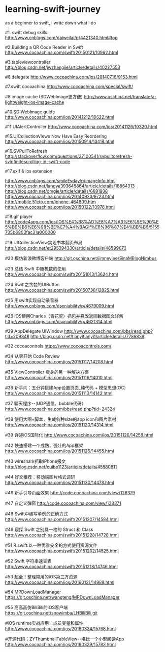 # learning-swift-journey
as a beginner to swift, i write down what i do 

#1. swift debug skills:
http://www.cnblogs.com/daiweilai/p/4421340.html#top

#2.Building a QR Code Reader in Swift
http://www.cocoachina.com/swift/20150121/10962.html

#3.tableviewcontroller
http://blog.csdn.net/jwzhangjie/article/details/40227553

#6.delegate
http://www.cocoachina.com/ios/20140716/9153.html

#7.swift cocoachina
http://www.cocoachina.com/special/swift/

#8.image cache (SDWebImage更方便)
http://www.oschina.net/translate/a-lightweight-ios-image-cache


#10.SDIWebImage guide
http://www.cocoachina.com/ios/20141212/10622.html

#11.UIAlertController
http://www.cocoachina.com/ios/20141126/10320.html





#15.UICollectionViews Now Have Easy Reordering
http://www.cocoachina.com/ios/20150914/13418.html

#16.SVPullToRefresh
http://stackoverflow.com/questions/27100541/svpulltorefresh-svinfinitescrolling-in-swift-code

#17.exif & ios extension

http://www.cnblogs.com/smileEvday/p/imageInfo.html
http://blog.csdn.net/langya393645864/article/details/18864313
http://blog.csdn.net/omgle/article/details/6881838
http://www.cocoachina.com/ios/20140923/9723.html
http://mobile.51cto.com/iphone-464809.htm
http://www.cocoachina.com/ios/20150122/10978.html

#18.gif player
http://code4app.com/ios/IOS%E4%B8%AD%E8%A7%A3%E6%9E%90%E5%B9%B6%E6%98%BE%E7%A4%BAGif%E6%96%87%E4%BB%B6/5155735b6803fac31a000000

#19.UICollectionView实现书本翻页布局
http://blog.csdn.net/et295394330/article/details/48599073

#20 模仿新浪微博客户端
http://git.oschina.net/jimneylee/SinaMBlogNimbus





#23 总结 Swift 中随机数的使用
http://www.cocoachina.com/swift/20151013/13624.html

#24 Swift之贪婪的UIButton
http://www.cocoachina.com/swift/20150730/12825.html

#25 用swift实现自动录音器
http://www.cnblogs.com/dsxniubility/p/4679009.html

#26 iOS使用Charles（青花瓷）抓包并篡改返回数据图文详解
http://www.cnblogs.com/dsxniubility/p/4621314.html





#29 AppDelegate UIWindow
http://www.cocoachina.com/bbs/read.php?tid=209348
http://blog.csdn.net/tianyitianyi1/article/details/7786838



#32 cocoacontrols
https://www.cocoacontrols.com/



#34 从零开始 Code Review
http://www.cocoachina.com/ios/20151117/14208.html

#35 ViewController 瘦身的另一种解决方案
http://www.cocoachina.com/ios/20151116/14010.html

#36 新手向：五分钟搭建App设置页面_纯代码 + 模型思想(OC)
http://www.cocoachina.com/ios/20151113/14142.html

#37 聊天程序--(UDP通信，bubble代码）
http://www.cocoachina.com/bbs/read.php?tid=24324

#38 使用大图+脚本，生成各种size的app icon和图片素材
http://www.cocoachina.com/ios/20151120/14314.html



#39 详述iOS国际化
http://www.cocoachina.com/ios/20151120/14258.html



#42 快速搭建一个成熟，强壮的App框架
http://www.cocoachina.com/ios/20151126/14455.html

#43 wireshark抓取iPhone报文
http://blog.csdn.net/cuibo1123/article/details/45580811

#44 好文推荐：移动端图片格式调研
http://www.cocoachina.com/ios/20151130/14478.html



#46 新手引导页面效果
http://code.cocoachina.com/view/128379

#47 自定义弹窗
http://code.cocoachina.com/view/128371

#48 Swift中编写单例的正确方式
http://www.cocoachina.com/swift/20151207/14584.html

#49 窥探 Swift 之别具一格的 Struct 和 Class
http://www.cocoachina.com/swift/20151228/14728.html


#51 R.swift:以一种优雅安全的方式使用资源文件
http://www.cocoachina.com/swift/20151202/14525.html

#52 Swift 字符串速查表
http://www.cocoachina.com/swift/20151218/14746.html

#53 超全！整理常用的iOS第三方资源
http://www.cocoachina.com/ios/20160121/14988.html

#54 MPDownLoadManager
https://git.oschina.net/wangteng/MPDownLoadManager

#55 高高高仿BiliBili的iOS客户端
https://git.oschina.net/snowimba/LHBiliBili.git

#iOS runtime实战应用：成员变量和属性
http://www.cocoachina.com/ios/20160324/15768.html

#开源代码：ZYThumbnailTableView--堪比一个小型阅读App
http://www.cocoachina.com/ios/20160329/15783.html
